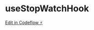# useStopWatchHook

[Edit in Codeflow ⚡️](https://stackblitz.com/~/github.com/ankitagarwal299/useStopWatchHook)